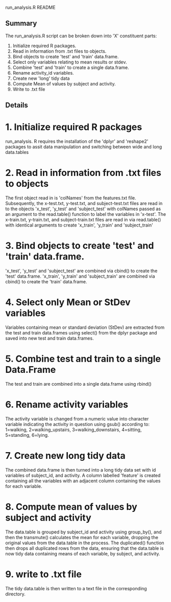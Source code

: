 run_analysis.R README

## Summary

The run_analysis.R script can be broken down into 'X' constituent parts:

1. Initialize required R packages.
2. Read in information from .txt files to objects.
3. Bind objects to create 'test' and 'train' data.frame.
4. Select only variables relating to mean results or stdev.
5. Combine 'test' and 'train' to create a single data.frame.
6. Rename activity_id variables.
7. Create new 'long' tidy data
8. Compute Mean of values by subject and activity.
9. Write to .txt file

## Details

# 1. Initialize required R packages

run_analysis. R requires the installation of the 'dplyr' and 'reshape2' packages to assit 
data manipulation and switching between wide and long data.tables

# 2. Read in information from .txt files to objects

The first object read in is 'colNames' from the features.txt file. Subsequently, the x-test.txt,
y-test.txt, and subject-test.txt files are read in to the objects 'x_test', 'y_test' 
and 'subject_test' with colNames passed as an argument to the read.table() function to label 
the variables in 'x-test'. The x-train.txt, y-train.txt, and subject-train.txt files are 
read in via read.table() with identical arguments to create 'x_train', 'y_train' and 
'subject_train'

# 3. Bind objects to create 'test' and 'train' data.frame.

'x_test', 'y_test' and 'subject_test' are combined via cbind() to create the 'test'
data.frame. 'x_train', 'y_train' and 'subject_train' are combined via cbind() to create 
the 'train' data.frame.

# 4. Select only Mean or StDev variables

Variables containing mean or standard deviation (StDev) are extracted from the test and 
train data.frames using select() from the dplyr package and saved into new test and train
data.frames.

# 5. Combine test and train to a single Data.Frame

The test and train are combined into a single data.frame using rbind()

# 6. Rename activity variables

The activity variable is changed from a numeric value into character variable indicating
the activity in question using gsub() according to: 1=walking, 2=walking_upstairs,
3=walking_downstairs, 4=sitting, 5=standing, 6=lying.

# 7. Create new long tidy data

The combined data.frame is then turned into a long tidy data set with id variables of
subject_id, and activity. A column labelled 'feature' is created containing all the
variables with an adjacent column containing the values for each variable.

# 8. Compute mean of values by subject and activity

The data.table is grouped by subject_id and activity using group_by(), and then the
transmute() calculates the mean for each variable, dropping the original values from the
data.table in the process. The duplicated() function then drops all duplicated rows from
the data, ensuring that the data.table is now tidy data containing means of each variable, 
by subject, and activity.

# 9. write to .txt file

The  tidy data.table is then written to a text file in the corresponding directory.

